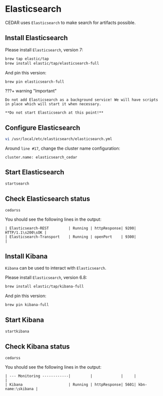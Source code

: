 # Elasticsearch
CEDAR uses `Elasticsearch` to make search for artifacts possible.

## Install Elasticsearch

Please install `Elasticsearch`, version 7:

```sh
brew tap elastic/tap
brew install elastic/tap/elasticsearch-full
```

And pin this version:

```sh
brew pin elasticsearch-full
```
    
???+ warning "Important"

    Do not add Elasticsearch as a background service! We will have scripts in place which will start it when necessary.

    **Do not start Elasticsearch at this point!**
 
## Configure Elasticsearch

```sh
vi /usr/local/etc/elasticsearch/elasticsearch.yml
```

Around `line #17`, change the cluster name configuration:

```
cluster.name: elasticsearch_cedar
```

## Start Elasticsearch

```sh
startsearch
```

## Check Elasticsearch status
```sh
cedarss
```

You should see the following lines in the output:
```
| Elasticsearch-REST         | Running | httpResponse| 9200| HTTP/1.1\s200\sOK |
| Elasticsearch-Transport    | Running | openPort    | 9300|                   |
```

## Install Kibana

`Kibana` can be used to interact with `Elasticsearch`.

Please install `Elasticsearch`, version 6.8:

```sh
brew install elastic/tap/kibana-full
```

And pin this version:

```sh
brew pin kibana-full
```

## Start Kibana

```sh
startkibana
```

## Check Kibana status

```sh
cedarss
```

You should see the following lines in the output:
```
| --- Monitoring ------------|         |             |     |                   |
| Kibana                     | Running | httpResponse| 5601| kbn-name:\skibana |
```

